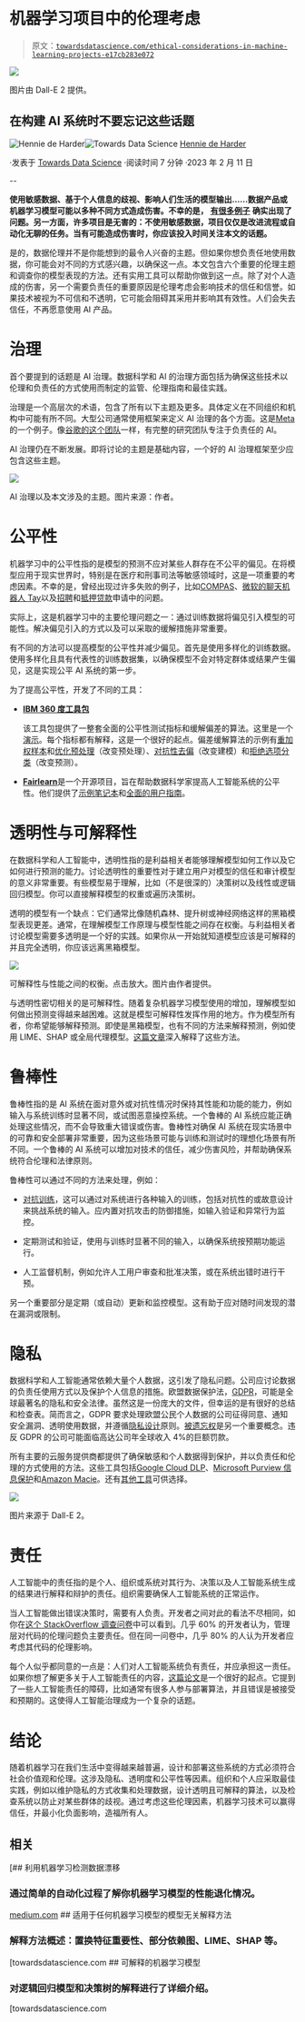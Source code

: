# 机器学习项目中的伦理考虑

> 原文：[`towardsdatascience.com/ethical-considerations-in-machine-learning-projects-e17cb283e072`](https://towardsdatascience.com/ethical-considerations-in-machine-learning-projects-e17cb283e072)

![](img/22f131eeee213e6dddb5a6519e111693.png)

图片由 Dall-E 2 提供。

## 在构建 AI 系统时不要忘记这些话题

[](https://hennie-de-harder.medium.com/?source=post_page-----e17cb283e072--------------------------------)![Hennie de Harder](https://hennie-de-harder.medium.com/?source=post_page-----e17cb283e072--------------------------------)[](https://towardsdatascience.com/?source=post_page-----e17cb283e072--------------------------------)![Towards Data Science](https://towardsdatascience.com/?source=post_page-----e17cb283e072--------------------------------) [Hennie de Harder](https://hennie-de-harder.medium.com/?source=post_page-----e17cb283e072--------------------------------)

·发表于 [Towards Data Science](https://towardsdatascience.com/?source=post_page-----e17cb283e072--------------------------------) ·阅读时间 7 分钟 ·2023 年 2 月 11 日

--

**使用敏感数据、基于个人信息的歧视、影响人们生活的模型输出……数据产品或机器学习模型可能以多种不同方式造成伤害。不幸的是，** [**有很多例子**](https://www.amazon.com/Weapons-Math-Destruction-Increases-Inequality/dp/0553418815) **确实出现了问题。另一方面，许多项目是无害的：不使用敏感数据，项目仅仅是改进流程或自动化无聊的任务。当有可能造成伤害时，你应该投入时间关注本文的话题。**

是的，数据伦理并不是你能想到的最令人兴奋的主题。但如果你想负责任地使用数据，你可能会对不同的方式感兴趣，以确保这一点。本文包含六个重要的伦理主题和调查你的模型表现的方法。还有实用工具可以帮助你做到这一点。除了对个人造成的伤害，另一个需要负责任的重要原因是伦理考虑会影响技术的信任和信誉。如果技术被视为不可信和不透明，它可能会阻碍其采用并影响其有效性。人们会失去信任，不再愿意使用 AI 产品。

# 治理

首个要提到的话题是 AI 治理。数据科学和 AI 的治理方面包括为确保这些技术以伦理和负责任的方式使用而制定的监管、伦理指南和最佳实践。

治理是一个高层次的术语，包含了所有以下主题及更多。具体定义在不同组织和机构中可能有所不同。大型公司通常使用框架来定义 AI 治理的各个方面。这是[Meta](https://ai.facebook.com/blog/facebooks-five-pillars-of-responsible-ai/)的一个例子。像[谷歌的这个团队](https://research.google/teams/responsible-ai/)一样，有完整的研究团队专注于负责任的 AI。

AI 治理仍在不断发展。即将讨论的主题是基础内容，一个好的 AI 治理框架至少应包含这些主题。

![](img/71aa730c83a53e7d09e620fa95d49266.png)

AI 治理以及本文涉及的主题。图片来源：作者。

# 公平性

机器学习中的公平性指的是模型的预测不应对某些人群存在不公平的偏见。在将模型应用于现实世界时，特别是在医疗和刑事司法等敏感领域时，这是一项重要的考虑因素。不幸的是，曾经出现过许多失败的例子，比如[COMPAS](https://www.propublica.org/article/machine-bias-risk-assessments-in-criminal-sentencing)、[微软的聊天机器人 Tay](https://en.wikipedia.org/wiki/Tay_(bot))以及[招聘](https://www.reuters.com/article/us-amazon-com-jobs-automation-insight-idUSKCN1MK08G)和[抵押贷款](https://www.forbes.com/sites/korihale/2021/09/02/ai-bias-caused-80-of-black-mortgage-applicants-to-be-denied/)申请中的问题。

实际上，这是机器学习中的主要伦理问题之一：通过训练数据将偏见引入模型的可能性。解决偏见引入的方式以及可以采取的缓解措施非常重要。

有不同的方法可以提高模型的公平性并减少偏见。首先是使用多样化的训练数据。使用多样化且具有代表性的训练数据集，以确保模型不会对特定群体或结果产生偏见，这是实现公平 AI 系统的第一步。

为了提高公平性，开发了不同的工具：

+   [**IBM 360 度工具包**](https://github.com/Trusted-AI/AIF360)

    该工具包提供了一整套全面的公平性测试指标和缓解偏差的算法。这里是一个[演示](http://aif360.mybluemix.net/data)。每个指标都有解释，这是一个很好的起点。偏差缓解算法的示例有[重加权样本](https://aif360.readthedocs.io/en/stable/modules/generated/aif360.sklearn.preprocessing.Reweighing.html)和[优化预处理](https://aif360.readthedocs.io/en/v0.2.3/modules/preprocessing.html)（改变预处理）、[对抗性去偏](https://aif360.readthedocs.io/en/v0.2.3/modules/inprocessing.html#adversarial-debiasing)（改变建模）和[拒绝选项分类](https://aif360.readthedocs.io/en/v0.2.3/modules/postprocessing.html#reject-option-classification)（改变预测）。

+   [**Fairlearn**](https://fairlearn.org)是一个开源项目，旨在帮助数据科学家提高人工智能系统的公平性。他们提供了[示例笔记本](https://fairlearn.org/v0.8/auto_examples/index.html)和[全面的用户指南](https://fairlearn.org/v0.8/user_guide/index.html)。

# 透明性与可解释性

在数据科学和人工智能中，透明性指的是利益相关者能够理解模型如何工作以及它如何进行预测的能力。讨论透明性的重要性对于建立用户对模型的信任和审计模型的意义非常重要。有些模型易于理解，比如（不是很深的）决策树以及线性或逻辑回归模型。你可以直接解释模型的权重或遍历决策树。

透明的模型有一个缺点：它们通常比像随机森林、提升树或神经网络这样的黑箱模型表现更差。通常，在理解模型工作原理与模型性能之间存在权衡。与利益相关者讨论模型需要多透明是一个好的实践。如果你从一开始就知道模型应该是可解释的并且完全透明，你应该远离黑箱模型。

![](img/d3b3672c52d6fe8c58e92e57bbdbab93.png)

可解释性与性能之间的权衡。点击放大。图片由作者提供。

与透明性密切相关的是可解释性。随着复杂机器学习模型使用的增加，理解模型如何做出预测变得越来越困难。这就是模型可解释性发挥作用的地方。作为模型所有者，你希望能够解释预测。即使是黑箱模型，也有不同的方法来解释预测，例如使用 LIME、SHAP 或全局代理模型。[这篇文章](https://medium.com/towards-data-science/model-agnostic-methods-for-interpreting-any-machine-learning-model-4f10787ef504)深入解释了这些方法。

# 鲁棒性

鲁棒性指的是 AI 系统在面对意外或对抗性情况时保持其性能和功能的能力，例如输入与系统训练时显著不同，或试图恶意操控系统。一个鲁棒的 AI 系统应能正确处理这些情况，而不会导致重大错误或伤害。鲁棒性对确保 AI 系统在现实场景中的可靠和安全部署非常重要，因为这些场景可能与训练和测试时的理想化场景有所不同。一个鲁棒的 AI 系统可以增加对技术的信任，减少伤害风险，并帮助确保系统符合伦理和法律原则。

鲁棒性可以通过不同的方法来处理，例如：

+   [对抗训练](https://adversarial-ml-tutorial.org)，这可以通过对系统进行各种输入的训练，包括对抗性的或故意设计来挑战系统的输入。应内置对抗攻击的防御措施，如输入验证和异常行为监控。

+   定期测试和验证，使用与训练时显著不同的输入，以确保系统按预期功能运行。

+   人工监督机制，例如允许人工用户审查和批准决策，或在系统出错时进行干预。

另一个重要部分是定期（或自动）更新和监控模型。这有助于应对随时间发现的潜在漏洞或限制。

# 隐私

数据科学和人工智能通常依赖大量个人数据，这引发了隐私问题。公司应讨论数据的负责任使用方式以及保护个人信息的措施。欧盟数据保护法，[GDPR](https://gdpr.eu/what-is-gdpr/)，可能是全球最著名的隐私和安全法律。虽然这是一份庞大的文件，但幸运的是有很好的总结和检查表。简而言之，GDPR 要求处理欧盟公民个人数据的公司征得同意、通知安全漏洞、透明使用数据，并遵循[隐私设计](https://gdpr-info.eu/issues/privacy-by-design/)原则。[被遗忘权](https://gdpr.eu/right-to-be-forgotten/)是另一个重要概念。违反 GDPR 的公司可能面临高达公司年全球收入 4%的巨额罚款。

所有主要的云服务提供商都提供了确保敏感和个人数据得到保护，并以负责任和伦理的方式使用的方法。这些工具包括[Google Cloud DLP](https://cloud.google.com/dlp)、[Microsoft Purview 信息保护](https://learn.microsoft.com/en-us/microsoft-365/compliance/information-protection?view=o365-worldwide)和[Amazon Macie](https://aws.amazon.com/macie/)。还有[其他工具](https://www.comparitech.com/data-privacy-management/gdpr-compliance-software/)可供选择。

![](img/c4c49fb7e7344e68d534898f961a7e4e.png)

图片来源于 Dall-E 2。

# 责任

人工智能中的责任指的是个人、组织或系统对其行为、决策以及人工智能系统生成的结果进行解释和辩护的责任。组织需要确保人工智能系统的正常运作。

当人工智能做出错误决策时，需要有人负责。开发者之间对此的看法不尽相同，如你在[这个 StackOverflow 调查问卷](https://insights.stackoverflow.com/survey/2018/)中可以看到。几乎 60% 的开发者认为，管理层对代码的伦理问题负主要责任。但在同一问卷中，几乎 80% 的人认为开发者应考虑其代码的伦理影响。

每个人似乎都同意的一点是：人们对人工智能系统负有责任，并应承担这一责任。如果你想了解更多关于人工智能责任的内容，[这篇论文](https://www.jkroll.com/papers/dissertation.pdf)是一个很好的起点。它提到了一些人工智能责任的障碍，比如通常有很多人参与部署算法，并且错误是被接受和预期的。这使得人工智能治理成为一个复杂的话题。

# 结论

随着机器学习在我们生活中变得越来越普遍，设计和部署这些系统的方式必须符合社会价值观和伦理。这涉及隐私、透明度和公平性等因素。组织和个人应采取最佳实践，例如以维护隐私的方式收集和处理数据，设计透明且可解释的算法，以及检查系统以防止对某些群体的歧视。通过考虑这些伦理因素，机器学习技术可以赢得信任，并最小化负面影响，造福所有人。

## 相关

[](https://medium.com/bigdatarepublic/detecting-data-drift-with-machine-learning-adb177544312?source=post_page-----e17cb283e072--------------------------------) [## 利用机器学习检测数据漂移

### 通过简单的自动化过程了解你机器学习模型的性能退化情况。

[medium.com](https://medium.com/bigdatarepublic/detecting-data-drift-with-machine-learning-adb177544312?source=post_page-----e17cb283e072--------------------------------) [](/model-agnostic-methods-for-interpreting-any-machine-learning-model-4f10787ef504?source=post_page-----e17cb283e072--------------------------------) ## 适用于任何机器学习模型的模型无关解释方法

### 解释方法概述：置换特征重要性、部分依赖图、LIME、SHAP 等。

[towardsdatascience.com [](/interpretable-machine-learning-models-aef0c7be3fd9?source=post_page-----e17cb283e072--------------------------------) ## 可解释的机器学习模型

### 对逻辑回归模型和决策树的解释进行了详细介绍。

[towardsdatascience.com
